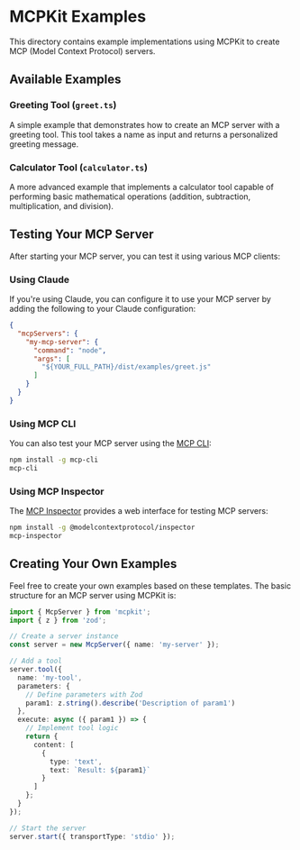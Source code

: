 # MCPKit Examples

This directory contains example implementations using MCPKit to create MCP (Model Context Protocol) servers.

## Available Examples

### Greeting Tool (`greet.ts`)

A simple example that demonstrates how to create an MCP server with a greeting tool. This tool takes a name as input and returns a personalized greeting message.

### Calculator Tool (`calculator.ts`)

A more advanced example that implements a calculator tool capable of performing basic mathematical operations (addition, subtraction, multiplication, and division).

## Testing Your MCP Server

After starting your MCP server, you can test it using various MCP clients:

### Using Claude

If you're using Claude, you can configure it to use your MCP server by adding the following to your Claude configuration:

```json
{
  "mcpServers": {
    "my-mcp-server": {
      "command": "node",
      "args": [
        "${YOUR_FULL_PATH}/dist/examples/greet.js"
      ]
    }
  }
}
```

### Using MCP CLI

You can also test your MCP server using the [MCP CLI](https://github.com/wong2/mcp-cli):

```bash
npm install -g mcp-cli
mcp-cli
```

### Using MCP Inspector

The [MCP Inspector](https://modelcontextprotocol.io/docs/tools/inspector) provides a web interface for testing MCP servers:

```bash
npm install -g @modelcontextprotocol/inspector
mcp-inspector
```

## Creating Your Own Examples

Feel free to create your own examples based on these templates. The basic structure for an MCP server using MCPKit is:

```typescript
import { McpServer } from 'mcpkit';
import { z } from 'zod';

// Create a server instance
const server = new McpServer({ name: 'my-server' });

// Add a tool
server.tool({
  name: 'my-tool',
  parameters: {
    // Define parameters with Zod
    param1: z.string().describe('Description of param1')
  },
  execute: async ({ param1 }) => {
    // Implement tool logic
    return {
      content: [
        {
          type: 'text',
          text: `Result: ${param1}`
        }
      ]
    };
  }
});

// Start the server
server.start({ transportType: 'stdio' });
```
